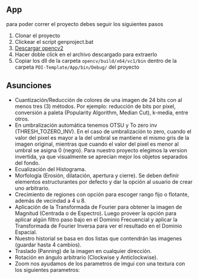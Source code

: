 ## App

para poder correr el proyecto debes seguir los siguientes pasos 
1. Clonar el proyecto
2. Clickear el script genproject.bat
3. [Descargar opencv2](https://sourceforge.net/projects/opencvlibrary/)
4. Hacer doble click en el archivo descargado para extraerlo
5. Copiar los dll de la carpeta `opencv/build/x64/vc1/bin` dentro de la carpeta `PDI-Template/App/bin/Debug/` del proyecto


<!-- ## Notas

* Sientanse libres de hacer las preguntas o solicitar cambios al template por medio de issues
* [Aquí está la documentacion de opencv2](https://docs.opencv.org/4.4.0/)
* Para construir el proyecto se usa [premake5](https://premake.github.io). Para agregar librerías se debe modificar el script premake5.lua y correr el script genproject.bat  -->

## Asunciones


* Cuantización/Reducción de colores de una imagen de 24 bits con al menos tres (3) métodos. Por ejemplo: reducción de bits por pixel, conversión a paleta (Popularity Algorithm, Median Cut), k-media, entre otros.
* En umbralización automática tenemos OTSU y To zero inv (THRESH_TOZERO_INV). En el caso de umbralización to zero, cuando el valor del pixel es mayor a la del umbral se mantiene el mismo gris de la imagen original, mientras que cuando el valor del pixel es menor al umbral se asigna 0 (negro). Para nuestro proyecto elegimos la version invertida, ya que visualmente se aprecian mejor los objetos separados del fondo.
* Ecualización del Histograma.
* Morfología (Erosión, dilatación, apertura y cierre). Se deben definir elementos estructurantes por defecto y dar la opción al usuario de crear uno arbitrario.
* Crecimiento de regiones con opción para escoger rango fijo o flotante, además de vecindad a 4 u 8.
* Aplicación de la Transformada de Fourier para obtener la imagen de Magnitud (Centrada o de Espectro). Luego proveer la opción para aplicar algún filtro paso bajo en el Dominio Frecuencial y aplicar la Transformada de Fourier Inversa para ver el resultado en el Dominio Espacial.
* Nuestro historial se basa en dos listas que contendrán las imagenes (guardar hasta 4 cambios).
* Traslado (Panning) de la imagen en cualquier dirección.
* Rotación en ángulo arbitrario (Clockwise y Anticlockwise).
* Zoom nos ayudamos de los parametros de imgui con una textura con los siguientes parametros: